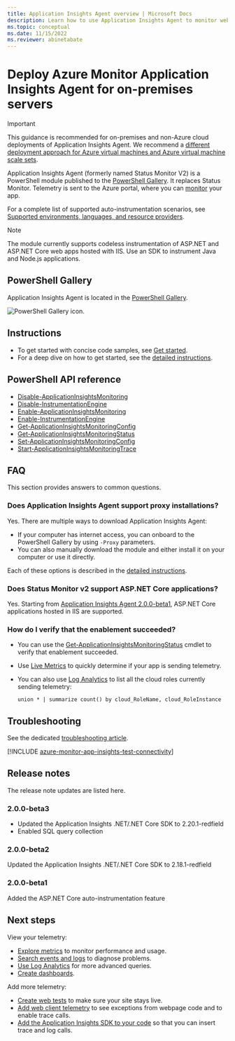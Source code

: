 ```yaml
---
title: Application Insights Agent overview | Microsoft Docs
description: Learn how to use Application Insights Agent to monitor website performance without redeploying the website. It works with ASP.NET web apps hosted on-premises, in VMs, or on Azure.
ms.topic: conceptual
ms.date: 11/15/2022
ms.reviewer: abinetabate
---
```


# Deploy Azure Monitor Application Insights Agent for on-premises servers

> [!IMPORTANT]
> This guidance is recommended for on-premises and non-Azure cloud deployments of Application Insights Agent. We recommend a [different deployment approach for Azure virtual machines and Azure virtual machine scale sets](./azure-vm-vmss-apps.md).

Application Insights Agent (formerly named Status Monitor V2) is a PowerShell module published to the [PowerShell Gallery](https://www.powershellgallery.com/packages/Az.ApplicationMonitor).
It replaces Status Monitor.
Telemetry is sent to the Azure portal, where you can [monitor](./app-insights-overview.md) your app.

For a complete list of supported auto-instrumentation scenarios, see [Supported environments, languages, and resource providers](codeless-overview.md#supported-environments-languages-and-resource-providers).

> [!NOTE]
> The module currently supports codeless instrumentation of ASP.NET and ASP.NET Core web apps hosted with IIS. Use an SDK to instrument Java and Node.js applications.

## PowerShell Gallery

Application Insights Agent is located in the [PowerShell Gallery](https://www.powershellgallery.com/packages/Az.ApplicationMonitor).

![PowerShell Gallery icon.](https://img.shields.io/powershellgallery/v/Az.ApplicationMonitor.svg?color=Blue&label=Current%20Version&logo=PowerShell&style=for-the-badge)

## Instructions
- To get started with concise code samples, see [Get started](status-monitor-v2-get-started.md).
- For a deep dive on how to get started, see the [detailed instructions](status-monitor-v2-detailed-instructions.md).

## PowerShell API reference
- [Disable-ApplicationInsightsMonitoring](./status-monitor-v2-api-reference.md#disable-applicationinsightsmonitoring)
- [Disable-InstrumentationEngine](./status-monitor-v2-api-reference.md#disable-instrumentationengine)
- [Enable-ApplicationInsightsMonitoring](./status-monitor-v2-api-reference.md#enable-applicationinsightsmonitoring)
- [Enable-InstrumentationEngine](./status-monitor-v2-api-reference.md#enable-instrumentationengine)
- [Get-ApplicationInsightsMonitoringConfig](./status-monitor-v2-api-reference.md#get-applicationinsightsmonitoringconfig)
- [Get-ApplicationInsightsMonitoringStatus](./status-monitor-v2-api-reference.md#get-applicationinsightsmonitoringstatus)
- [Set-ApplicationInsightsMonitoringConfig](./status-monitor-v2-api-reference.md#set-applicationinsightsmonitoringconfig)
- [Start-ApplicationInsightsMonitoringTrace](./status-monitor-v2-api-reference.md#start-applicationinsightsmonitoringtrace)

## FAQ

This section provides answers to common questions.

### Does Application Insights Agent support proxy installations?

Yes. There are multiple ways to download Application Insights Agent:

- If your computer has internet access, you can onboard to the PowerShell Gallery by using `-Proxy` parameters.
- You can also manually download the module and either install it on your computer or use it directly.

Each of these options is described in the [detailed instructions](status-monitor-v2-detailed-instructions.md).

### Does Status Monitor v2 support ASP.NET Core applications?

  Yes. Starting from [Application Insights Agent 2.0.0-beta1](https://www.powershellgallery.com/packages/Az.ApplicationMonitor/2.0.0-beta1), ASP.NET Core applications hosted in IIS are supported.

### How do I verify that the enablement succeeded?

  - You can use the [Get-ApplicationInsightsMonitoringStatus](./status-monitor-v2-api-reference.md#get-applicationinsightsmonitoringstatus) cmdlet to verify that enablement succeeded.
  - Use [Live Metrics](./live-stream.md) to quickly determine if your app is sending telemetry.
  - You can also use [Log Analytics](../logs/log-analytics-tutorial.md) to list all the cloud roles currently sending telemetry:
  
      ```Kusto
      union * | summarize count() by cloud_RoleName, cloud_RoleInstance
      ```

## Troubleshooting

See the dedicated [troubleshooting article](/troubleshoot/azure/azure-monitor/app-insights/status-monitor-v2-troubleshoot).

[!INCLUDE [azure-monitor-app-insights-test-connectivity](../../../includes/azure-monitor-app-insights-test-connectivity.md)]

## Release notes

The release note updates are listed here.

### 2.0.0-beta3

- Updated the Application Insights .NET/.NET Core SDK to 2.20.1-redfield
- Enabled SQL query collection

### 2.0.0-beta2

Updated the Application Insights .NET/.NET Core SDK to 2.18.1-redfield

### 2.0.0-beta1

Added the ASP.NET Core auto-instrumentation feature

## Next steps

View your telemetry:

* [Explore metrics](../essentials/metrics-charts.md) to monitor performance and usage.
* [Search events and logs](./diagnostic-search.md) to diagnose problems.
* [Use Log Analytics](../logs/log-query-overview.md) for more advanced queries.
* [Create dashboards](./overview-dashboard.md).

Add more telemetry:

* [Create web tests](monitor-web-app-availability.md) to make sure your site stays live.
* [Add web client telemetry](./javascript.md) to see exceptions from webpage code and to enable trace calls.
* [Add the Application Insights SDK to your code](./asp-net.md) so that you can insert trace and log calls.
